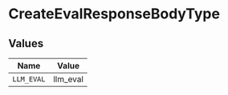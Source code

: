 # CreateEvalResponseBodyType


## Values

| Name       | Value      |
| ---------- | ---------- |
| `LLM_EVAL` | llm_eval   |